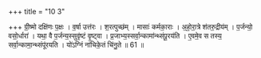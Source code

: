 +++
title = "10 3"

+++
ग्री॒ष्मो दक्षि॑णः प॒क्षः । व॒र्षा उत्त॑रः । श॒रत्पुच्छ॑म् । मासाः॑ कर्मका॒राः । अ॒हो॒रा॒त्रे श॑तरु॒द्रीय॑म् ।  प॒र्जन्यो॒ वसो॒र्धारा॑ । यथा॒ वै प॒र्जन्य॒स्सुवृ॑ष्टं वृ॒ष्ट्वा । प्र॒जाभ्य॒स्सर्वा॒न्कामा॑न्थ्संपू॒रय॑ति । ए॒वमे॒व स तस्य॒ सर्वा॒न्कामा॒न्थ्संपू॑रयति । यो॑ऽग्निं ना॑चिके॒तं चि॑नु॒ते ॥ 61 ॥


